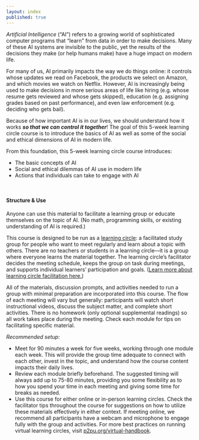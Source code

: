 ```yaml
---
layout: index
published: true
---
```


_Artificial Intelligence_ (“AI”) refers to a growing world of sophisticated computer programs that “learn” from data in order to make decisions. Many of these AI systems are invisible to the public, yet the results of the decisions they make (or help humans make) have a huge impact on modern life. 

For many of us, AI primarily impacts the way we do things online: it controls whose updates we read on Facebook, the products we select on Amazon, and which movies we watch on Netflix. However, AI is increasingly being used to make decisions in more serious areas of life like hiring (e.g. whose resume gets reviewed and whose gets skipped), education (e.g. assigning grades based on past performance), and even law enforcement (e.g. deciding who gets bail).

Because of how important AI is in our lives, we should understand how it works _**so that we can control it together**_! The goal of this 5-week learning circle course is to introduce the basics of AI as well as some of the social and ethical dimensions of AI in modern life. 

From this foundation, this 5-week learning circle course introduces:
* The basic concepts of AI
* Social and ethical dilemmas of AI use in modern life
* Actions that individuals can take to engage with AI

<br>

#### Structure & Use

Anyone can use this material to facilitate a learning group or educate themselves on the topic of AI. (No math, programming skills, or existing understanding of AI is required.)

This course is designed to be run as a [learning circle](https://www.p2pu.org/en/): a facilitated study group for people who want to meet regularly and learn about a topic with others. There are no teachers or students in a learning circle—it is a group where everyone learns the material together. The learning circle’s facilitator decides the meeting schedule, keeps the group on task during meetings, and supports individual learners’ participation and goals. ([Learn more about learning circle facilitation here.](https://www.p2pu.org/en/facilitate/)) 

All of the materials, discussion prompts, and activities needed to run a group with minimal preparation are incorporated into this course. The flow of each meeting will vary but generally: participants will watch short instructional videos, discuss the subject matter, and complete short activities. There is no homework (only optional supplemental readings) so all work takes place during the meeting. Check each module for tips on facilitating specific material.

*Recommended setup:*
* Meet for 90 minutes a week for five weeks, working through one module each week. This will provide the group time adequate to connect with each other, invest in the topic, and understand how the course content impacts their daily lives.
* Review each module briefly beforehand. The suggested timing will always add up to 75-80 minutes, providing you some flexibility as to how you spend your time in each meeting and giving some time for breaks as needed.
* Use this course for either online or in-person learning circles. Check the facilitator tips throughout the course for suggestions on how to utilize these materials effectively in either context. If meeting online, we recommend all participants have a webcam and microphone to engage fully with the group and activities. For more best practices on running virtual learning circles, visit [p2pu.org/virtual-handbook](https://www.p2pu.org/virtual-handbook).
